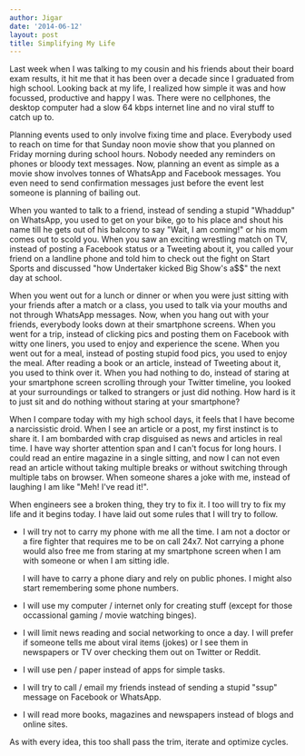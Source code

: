 ```yaml
---
author: Jigar
date: '2014-06-12'
layout: post
title: Simplifying My Life
---
```


Last week when I was talking to my cousin and his friends about their board exam
results, it hit me that it has been over a decade
since I graduated from high school. Looking back at my life, I realized how
simple it was and how focussed, productive and happy I was. There were no
cellphones, the desktop computer had a slow 64 kbps internet line and no viral
stuff to catch up to.

Planning events used to only involve fixing time and place. Everybody used to
reach on time for that Sunday noon movie show that you planned on Friday morning 
during school hours. Nobody needed any reminders on phones or bloody text
messages. Now, planning an event as simple as a movie show involves tonnes of 
WhatsApp and Facebook messages. You even need to send confirmation messages 
just before the event lest someone is planning of bailing out.

When you wanted to talk to a friend, instead of sending a stupid "Whaddup" on
WhatsApp, you used to get on your bike, go to his place and shout
his name till he gets out of his balcony to say "Wait, I am coming!" or his mom
comes out to scold you. When you saw an exciting wrestling match on TV,
instead of posting a Facebook status or a Tweeting about it, you called your
friend on a landline phone and told him to check out the fight on Start Sports
and discussed "how Undertaker kicked Big Show's a$$" the next day at school.

When you went out for a lunch or dinner or when you were just sitting
with your friends after a match or a class, you used to talk via your
mouths and not through WhatsApp messages. Now, when you hang out with
your friends, everybody looks down at their smartphone screens. When you
went for a trip, instead of clicking pics and posting them on Facebook
with witty one liners, you used to enjoy and experience the scene. When
you went out for a meal, instead of posting stupid food pics, you used
to enjoy the meal. After reading a book or an article, instead of
Tweeting about it, you used to think over it. When you had nothing to
do, instead of staring at your smartphone screen scrolling through your
Twitter timeline, you looked at your surroundings or talked to strangers
or just did nothing. How hard is it to just sit and do nothing without
staring at your smartphone?

When I compare today with my high school days, it feels that I have
become a narcissistic droid. When I see an article or a post, my first
instinct is to share it. I am bombarded with crap disguised as news and
articles in real time. I have way shorter attention span and I can't
focus for long hours. I could read an entire magazine in a single
sitting, and now I can not even read an article without taking multiple
breaks or without switching through multiple tabs on browser. When
someone shares a joke with me, instead of laughing I am like "Meh! I've
read it!".

When engineers see a broken thing, they try to fix it. I too will try to fix my
life and it begins today. I have laid out some rules that I will try to follow.

- I will try not to carry my phone with me all the time. I am not a doctor or a
  fire fighter that requires me to be on call 24x7. Not carrying a phone would also free me from
  staring at my smartphone screen when I am with someone or when I am sitting
  idle.

  I will have to carry a phone diary and rely on public phones. I might
  also start remembering some phone numbers.

- I will use my computer / internet only for creating stuff (except for those
  occassional gaming / movie watching binges).

- I will limit news reading and social networking to once a day. I will prefer
  if someone tells me about viral items (jokes) or I see them in newspapers or TV over
  checking them out on Twitter or Reddit.

- I will use pen / paper instead of apps for simple tasks.

- I will try to call / email my friends instead of sending a stupid "ssup"
  message on Facebook or WhatsApp.

- I will read more books, magazines and newspapers instead of blogs and online
  sites.

As with every idea, this too shall pass the trim, iterate and optimize cycles.
